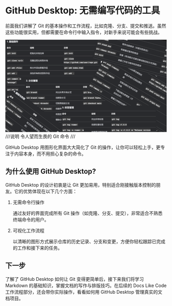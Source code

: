 # GitHub Desktop: 无需编写代码的工具

前面我们讲解了 Git 的基本操作和工作流程，比如克隆、分支、提交和推送。虽然这些功能很实用，但都需要在命令行中输入指令，对新手来说可能会有些挑战。

![Git-codes](../../assets/git-codes.png)
///说明
令人望而生畏的 Git 命令
///

GitHub Desktop 用图形化界面大大简化了 Git 的操作，让你可以轻松上手，更专注于内容本身，而不用担心复杂的命令。

## 为什么使用 GitHub Desktop?

GitHub Desktop 的设计初衷是让 Git 更加易用，特别适合刚接触版本控制的朋友。它的优势体现在以下几个方面：

1. 无需命令行操作

   通过友好的界面完成所有 Git 操作（如克隆、分支、提交），非常适合不熟悉终端命令的用户。

2. 可视化工作流程

   以清晰的图形方式展示仓库的历史记录、分支和变更，方便你轻松跟踪已完成的工作和接下来的任务。

## 下一步
了解了 GitHub Desktop 如何让 Git 变得更简单后，接下来我们将学习 Markdown 的基础知识，掌握文档的写作与排版技巧。在后续的 Docs Like Code 工作流程部分，还会带你实际操作，看看如何用 GitHub Desktop 管理真实的文档项目。
